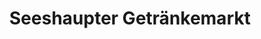 ---
title: "Seeshaupter Getränkemarkt"
url: /seeshaupt/seeshaupter-getraenkemarkt/
shop: Getränke
---